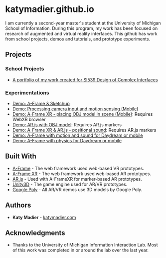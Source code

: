 # katymadier.github.io

I am currently a second-year master's student at the University of Michigan School of Information. During this program, my work has been focused on research of augmented and virtual reality interfaces. This github has work from school projects, demos and tutorials, and prototype experiments. 

## Projects
### School Projects
* [A portfolio of my work created for SI539 Design of Complex Interfaces](https://katymadier.github.io/schoolwork/portfolio)<br>

### Experimentations
* [Demo: A-Frame & Sketchup](https://katymadier.github.io/demos/demo-aframe-sketchup-poptart/) <br>
* [Demo: Processing camera input and motion sensing (Mobile)](https://katymadier.github.io/demos/demo-camera-orientation/)<br>
* [Demo: A-Frame XR - placing OBJ model in scene (Mobile)](https://katymadier.github.io/demos/demo-aframexr-obj/): Requires WebXR browser<br>
* [Demo: AR.js with OBJ model](https://katymadier.github.io/demos/demo-arjs-obj/): Requires AR.js markers<br>
* [Demo: A-Frame XR & AR.js - positional sound](https://katymadier.github.io/demos/demo-arjs-positional-sound/): Requires AR.js markers<br>
* [Demo: A-Frame with motion and sound for Daydream or mobile](https://katymadier.github.io/demos/demo-aframe-sketchup-poptart/)<br>
* [Demo: A-Frame with physics for Daydream or mobile](https://katymadier.github.io/demos/demo-aframe-physics/)<br> 


## Built With

* [A-Frame](http://) - The web framework used web-based VR prototypes.
* [A-Frame XR](http://) - The web framework used web-based AR prototypes.
* [AR.js](http://) - Used with A-FrameXR for marker-based AR prototypes.
* [Unity3D](https://) - The game engine used for AR/VR prototypes.
* [Google Poly](https://) - All AR/VR demos use 3D models by Google Poly.

## Authors

* **Katy Madier** - [katymadier.com](https://katymadier.com)


## Acknowledgments

* Thanks to the University of Michigan Information Interaction Lab. Most of this work was completed in or around the lab over the last year. 
